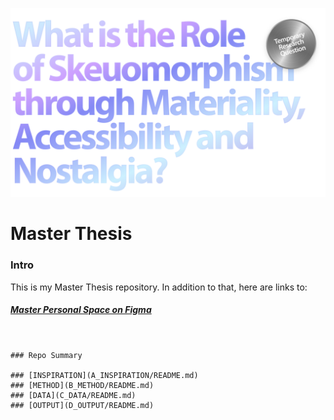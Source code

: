 ![](E_ASSETS/repo-images/skeuomorphism_hero.png)
# Master Thesis

### Intro
This is my Master Thesis repository. In addition to that, here are links to:
##### [Master Personal Space on Figma](https://www.figma.com/design/cBZwSZEBA5L0KyZoAiVZpU/Adam's-Master-Space?node-id=0-1&t=z42T0FIo4narjGbr-1)
```


### Repo Summary

### [INSPIRATION](A_INSPIRATION/README.md)
### [METHOD](B_METHOD/README.md)
### [DATA](C_DATA/README.md)
### [OUTPUT](D_OUTPUT/README.md)

